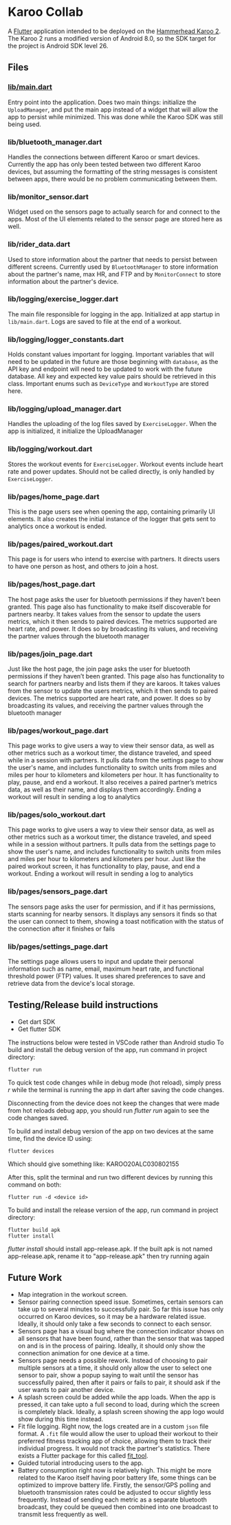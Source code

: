 # Karoo Collab
A [Flutter](https://flutter.dev/) application intended to be deployed on the [Hammerhead Karoo 2](https://www.hammerhead.io/pages/karoo2). The Karoo 2 runs a modified version of Android 8.0, so the SDK target for the project is Android SDK level 26.
## Files
### [lib/main.dart](./lib/main.dart)
Entry point into the application. Does two main things: initialize the `UploadManager`, and put the main app instead of a widget that will allow the app to persist while minimized. This was done while the Karoo SDK was still being used.
### lib/bluetooth_manager.dart
Handles the connections between different Karoo or smart devices. Currently the app has only been tested between two different Karoo devices, but assuming the formatting of the string messages is consistent between apps, there would be no problem communicating between them.
### lib/monitor_sensor.dart
Widget used on the sensors page to actually search for and connect to the apps. Most of the UI elements related to the sensor page are stored here as well.
### lib/rider_data.dart
Used to store information about the partner that needs to persist between different screens. Currently used by `BluetoothManager` to store information about the partner's name, max HR, and FTP and by `MonitorConnect` to store information about the partner's device.
### lib/logging/exercise_logger.dart
The main file responsible for logging in the app. Initialized at app startup in `lib/main.dart`. Logs are saved to file at the end of a workout.
### lib/logging/logger_constants.dart
Holds constant values important for logging. Important variables that will need to be updated in the future are those beginning with `database`, as the API key and endpoint will need to be updated to work with the future database. All key and expected key value pairs should be retrieved in this class. Important enums such as `DeviceType` and `WorkoutType` are stored here.
### lib/logging/upload_manager.dart
Handles the uploading of the log files saved by `ExerciseLogger`. When the app is initialized, it initialize the UploadManager
### lib/logging/workout.dart
Stores the workout events for `ExerciseLogger`. Workout events include heart rate and power updates. Should not be called directly, is only handled by `ExerciseLogger`.
### lib/pages/home_page.dart
This is the page users see when opening the app, containing primarily UI elements. It also creates the initial instance of the logger that gets sent to analytics once a workout is ended.
### lib/pages/paired_workout.dart
This page is for users who intend to exercise with partners. It directs users to have one person as host, and others to join a host.
### lib/pages/host_page.dart
The host page asks the user for bluetooth permissions if they haven’t been granted. This page also has functionality to make itself discoverable for partners nearby. It takes values from the sensor to update the users metrics, which it then sends to paired devices. The metrics supported are heart rate, and power. It does so by broadcasting its values, and receiving the partner values through the bluetooth manager
### lib/pages/join_page.dart
Just like the host page, the join page asks the user for bluetooth permissions if they haven’t been granted. This page also has functionality to search for partners nearby and lists them if they are karoos. It takes values from the sensor to update the users metrics, which it then sends to paired devices. The metrics supported are heart rate, and power. It does so by broadcasting its values, and receiving the partner values through the bluetooth manager
### lib/pages/workout_page.dart
This page works to give users a way to view their sensor data, as well as other metrics such as a workout timer, the distance traveled, and speed while in a session with partners. It pulls data from the settings page to show the user's name, and includes functionality to switch units from miles and miles per hour to kilometers and kilometers per hour. It has functionality to play, pause, and end a workout. It also receives a paired partner’s metrics data, as well as their name, and displays them accordingly. Ending a workout will result in sending a log to analytics
### lib/pages/solo_workout.dart
This page works to give users a way to view their sensor data, as well as other metrics such as a workout timer, the distance traveled, and speed while in a session without partners. It pulls data from the settings page to show the user's name, and includes functionality to switch units from miles and miles per hour to kilometers and kilometers per hour. Just like the paired workout screen, it has functionality to play, pause, and end a workout. Ending a workout will result in sending a log to analytics
### lib/pages/sensors_page.dart
The sensors page asks the user for permission, and if it has permissions, starts scanning for nearby sensors. It displays any sensors it finds so that the user can connect to them, showing a toast notification with the status of the connection after it finishes or fails
### lib/pages/settings_page.dart
The settings page allows users to input and update their personal information such as name, email, maximum heart rate, and functional threshold power (FTP) values. It uses shared preferences to save and retrieve data from the device's local storage.

## Testing/Release build instructions
* Get dart SDK
* Get flutter SDK

The instructions below were tested in VSCode rather than Android studio
To build and install the debug version of the app, run command in project directory:
```
flutter run
```
To quick test code changes while in debug mode (hot reload), simply press *r* while the terminal is running the app in dart after saving the code changes.

Disconnecting from the device does not keep the changes that were made from hot reloads debug app, you should run *flutter run* again to see the code changes saved. 

To build and install debug version of the app on two devices at the same time, find the device ID using:
```
flutter devices
```
Which should give something like: KAROO20ALC030802155

After this, split the terminal and run two different devices by running this command on both:
```
flutter run -d <device id> 
```
To build and install the release version of the app, run command in project directory:
```
flutter build apk
flutter install 
```
*flutter install* should install app-release.apk. If the built apk is not named app-release.apk, rename it to "app-release.apk" then try running again

## Future Work
* Map integration in the workout screen.
* Sensor pairing connection speed issue. Sometimes, certain sensors can take up to several minutes to successfully pair. So far this issue has only occurred on Karoo devices, so it may be a hardware related issue. Ideally, it should only take a few seconds to connect to each sensor.
* Sensors page has a visual bug where the connection indicator shows on all sensors that have been found, rather than the sensor that was tapped on and is in the process of pairing. Ideally, it should only show the connection animation for one device at a time.
* Sensors page needs a possible rework. Instead of choosing to pair multiple sensors at a time, it should only allow the user to select one sensor to pair, show a popup saying to wait until the sensor has successfully paired, then after it pairs or fails to pair, it should ask if the user wants to pair another device.
* A splash screen could be added while the app loads. When the app is pressed, it can take upto a full second to load, during which the screen is completely black. Ideally, a splash screen showing the app logo would show during this time instead.
* Fit file logging. Right now, the logs created are in a custom `json` file format. A `.fit` file would allow the user to upload their workout to their preferred fitness tracking app of choice, allowing them to track their individual progress. It would not track the partner's statistics. There exists a Flutter package for this called [fit_tool](https://pub.dev/packages/fit_tool).
* Guided tutorial introducing users to the app. 
* Battery consumption right now is relatively high. This might be more related to the Karoo itself having poor battery life, some things can be optimized to improve battery life. Firstly, the sensor/GPS polling and bluetooth transmission rates could be adjusted to occur slightly less frequently. Instead of sending each metric as a separate bluetooth broadcast, they could be queued then combined into one broadcast to transmit less frequently as well. 
